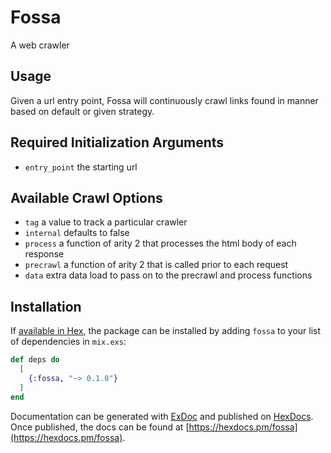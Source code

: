 # Fossa

A web crawler

## Usage

Given a url entry point, Fossa will continuously crawl links found in manner based on default or given strategy.

## Required Initialization Arguments

- `entry_point` the starting url

## Available Crawl Options

- `tag` a value to track a particular crawler
- `internal` defaults to false
- `process` a function of arity 2 that processes the html body of each response
- `precrawl` a function of arity 2 that is called prior to each request
- `data` extra data load to pass on to the precrawl and process functions

## Installation

If [available in Hex](https://hex.pm/docs/publish), the package can be installed
by adding `fossa` to your list of dependencies in `mix.exs`:

```elixir
def deps do
  [
    {:fossa, "~> 0.1.0"}
  ]
end
```

Documentation can be generated with [ExDoc](https://github.com/elixir-lang/ex_doc)
and published on [HexDocs](https://hexdocs.pm). Once published, the docs can
be found at [https://hexdocs.pm/fossa](https://hexdocs.pm/fossa).
